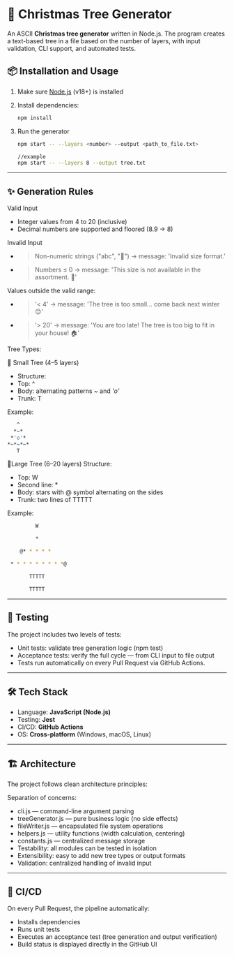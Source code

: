 # 🎄 Christmas Tree Generator

An ASCII **Christmas tree generator** written in Node.js. The program creates a text-based tree in a file based on the number of layers, with input validation, CLI support, and automated tests.

## 📦 Installation and Usage

1. Make sure [Node.js](https://nodejs.org/) (v18+) is installed
2. Install dependencies:
   ```bash
   npm install
   ```
3. Run the generator

   ```bash
   npm start -- --layers <number> --output <path_to_file.txt>

   //example
   npm start -- --layers 8 --output tree.txt
   ```

---

## ✨ Generation Rules

Valid Input

- Integer values from 4 to 20 (inclusive)
- Decimal numbers are supported and floored (8.9 → 8)

Invalid Input

- > Non-numeric strings ("abc", "🎄") → message: 'Invalid size format.'
- > Numbers ≤ 0 → message: 'This size is not available in the assortment. 🤷'

Values outside the valid range:

- > '< 4' → message: 'The tree is too small... come back next winter 😊'
- > '> 20' → message: 'You are too late! The tree is too big to fit in your house! 🏠'

Tree Types:

🌲 Small Tree (4–5 layers)

- Structure:
- Top: ^
- Body: alternating patterns _~_ and _'o'_
- Trunk: T

Example:

```bash
   ^
  *~*
 *'o'*
*~*~*~*
   T
```

🌲Large Tree (6–20 layers)
Structure:

- Top: W
- Second line: \*
- Body: stars with @ symbol alternating on the sides
- Trunk: two lines of TTTTT

Example:

```bash
         W

         *

    @* * * * *

 * * * * * * * * *@

       TTTTT

       TTTTT
```

---

## 🧪 Testing

The project includes two levels of tests:

- Unit tests: validate tree generation logic (npm test)
- Acceptance tests: verify the full cycle — from CLI input to file output
- Tests run automatically on every Pull Request via GitHub Actions.

---

## 🛠️ Tech Stack

- Language: **JavaScript (Node.js)**
- Testing: **Jest**
- CI/CD: **GitHub Actions**
- OS: **Cross-platform** (Windows, macOS, Linux)

---

## 🏗️ Architecture

The project follows clean architecture principles:

Separation of concerns:

- cli.js — command-line argument parsing
- treeGenerator.js — pure business logic (no side effects)
- fileWriter.js — encapsulated file system operations
- helpers.js — utility functions (width calculation, centering)
- constants.js — centralized message storage
- Testability: all modules can be tested in isolation
- Extensibility: easy to add new tree types or output formats
- Validation: centralized handling of invalid input

---

## 🚀 CI/CD

On every Pull Request, the pipeline automatically:

- Installs dependencies
- Runs unit tests
- Executes an acceptance test (tree generation and output verification)
- Build status is displayed directly in the GitHub UI
